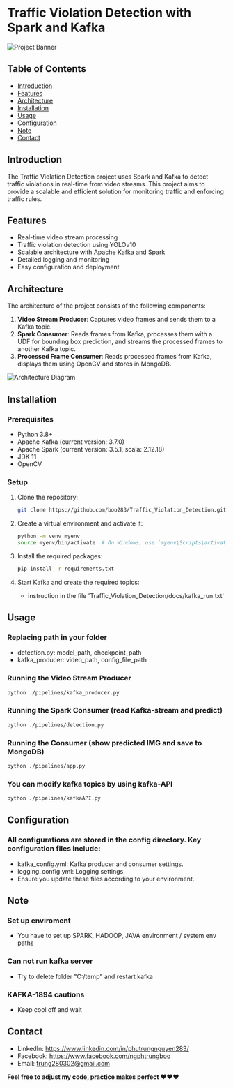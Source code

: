 # Traffic Violation Detection with Spark and Kafka

![Project Banner](path_to_your_banner_image)

## Table of Contents
- [Introduction](#introduction)
- [Features](#features)
- [Architecture](#architecture)
- [Installation](#installation)
- [Usage](#usage)
- [Configuration](#configuration)
- [Note](#note)
- [Contact](#contact)

## Introduction
The Traffic Violation Detection project uses Spark and Kafka to detect traffic violations in real-time from video streams. This project aims to provide a scalable and efficient solution for monitoring traffic and enforcing traffic rules.

## Features
- Real-time video stream processing
- Traffic violation detection using YOLOv10
- Scalable architecture with Apache Kafka and Spark
- Detailed logging and monitoring
- Easy configuration and deployment

## Architecture
The architecture of the project consists of the following components:
1. **Video Stream Producer**: Captures video frames and sends them to a Kafka topic.
2. **Spark Consumer**: Reads frames from Kafka, processes them with a UDF for bounding box prediction, and streams the processed frames to another Kafka topic.
3. **Processed Frame Consumer**: Reads processed frames from Kafka, displays them using OpenCV and stores in MongoDB.

![Architecture Diagram](path_to_your_architecture_diagram)

## Installation
### Prerequisites
- Python 3.8+
- Apache Kafka (current version: 3.7.0)
- Apache Spark (current version: 3.5.1, scala: 2.12.18)
- JDK 11
- OpenCV

### Setup
1. Clone the repository:
    ```sh
    git clone https://github.com/boo283/Traffic_Violation_Detection.git
    ```

2. Create a virtual environment and activate it:
    ```sh
    python -m venv myenv
    source myenv/bin/activate  # On Windows, use `myenv\Scripts\activate`
    ```

3. Install the required packages:
    ```sh
    pip install -r requirements.txt
    ```

4. Start Kafka and create the required topics:
    - instruction in the file 'Traffic_Violation_Detection/docs/kafka_run.txt'

## Usage
### Replacing path in your folder
- detection.py: model_path, checkpoint_path
- kafka_producer: video_path, config_file_path
  
### Running the Video Stream Producer
```sh
python ./pipelines/kafka_producer.py
```
### Running the Spark Consumer (read Kafka-stream and predict)
```sh
python ./pipelines/detection.py
```
### Running the Consumer (show predicted IMG and save to MongoDB)
```sh
python ./pipelines/app.py
```
### You can modify kafka topics by using kafka-API
```sh
python ./pipelines/kafkaAPI.py
```

## Configuration
### All configurations are stored in the config directory. Key configuration files include:
-  kafka_config.yml: Kafka producer and consumer settings.
-  logging_config.yml: Logging settings.
-  Ensure you update these files according to your environment.
  
## Note
### Set up enviroment
- You have to set up SPARK, HADOOP, JAVA environment / system env paths
### Can not run kafka server
- Try to delete folder "C:/temp" and restart kafka
### KAFKA-1894 cautions
- Keep cool off and wait

## Contact
- LinkedIn: https://www.linkedin.com/in/phutrungnguyen283/ 
- Facebook: https://www.facebook.com/ngphtrungboo 
- Email: trung280302@gmail.com 
  
<strong> Feel free to adjust my code, practice makes perfect ❤️❤️❤️ <strong>

